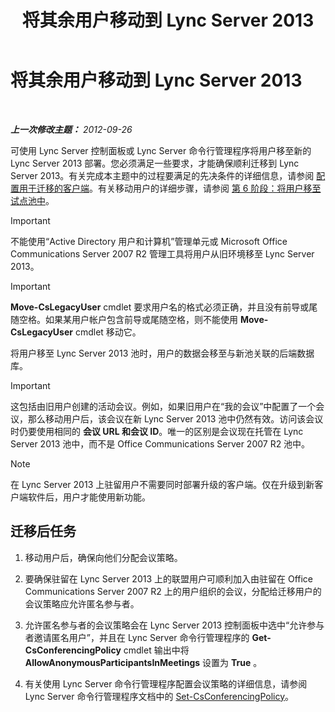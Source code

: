 ﻿---
title: 将其余用户移动到 Lync Server 2013
TOCTitle: 将其余用户移动到 Lync Server 2013
ms:assetid: 0eb990f0-f720-47a7-aaee-437fbd4c4c33
ms:mtpsurl: https://technet.microsoft.com/zh-cn/library/JJ687968(v=OCS.15)
ms:contentKeyID: 49888300
ms.date: 05/19/2016
mtps_version: v=OCS.15
ms.translationtype: HT
---

# 将其余用户移动到 Lync Server 2013

 

_**上一次修改主题：** 2012-09-26_

可使用 Lync Server 控制面板或 Lync Server 命令行管理程序将用户移至新的 Lync Server 2013 部署。您必须满足一些要求，才能确保顺利迁移到 Lync Server 2013。有关完成本主题中的过程要满足的先决条件的详细信息，请参阅 [配置用于迁移的客户端](configure-clients-for-migration_1.md)。有关移动用户的详细步骤，请参阅 [第 6 阶段：将用户移至试点池中](phase-6-move-users-to-the-pilot-pool.md)。

> [!IMPORTANT]
> 不能使用“Active Directory 用户和计算机”管理单元或 Microsoft Office Communications Server 2007 R2 管理工具将用户从旧环境移至 Lync Server 2013。


> [!IMPORTANT]
> <strong>Move-CsLegacyUser</strong> cmdlet 要求用户名的格式必须正确，并且没有前导或尾随空格。如果某用户帐户包含前导或尾随空格，则不能使用 <strong>Move-CsLegacyUser</strong> cmdlet 移动它。


将用户移至 Lync Server 2013 池时，用户的数据会移至与新池关联的后端数据库。

> [!IMPORTANT]
> 这包括由旧用户创建的活动会议。例如，如果旧用户在“我的会议”中配置了一个会议，那么移动用户后，该会议在新 Lync Server 2013 池中仍然有效。访问该会议时仍要使用相同的 <strong>会议 URL 和会议 ID</strong>。唯一的区别是会议现在托管在 Lync Server 2013 池中，而不是 Office Communications Server 2007 R2 池中。


> [!NOTE]  
> 在 Lync Server 2013 上驻留用户不需要同时部署升级的客户端。仅在升级到新客户端软件后，用户才能使用新功能。


## 迁移后任务

1.  移动用户后，确保向他们分配会议策略。

2.  要确保驻留在 Lync Server 2013 上的联盟用户可顺利加入由驻留在 Office Communications Server 2007 R2 上的用户组织的会议，分配给迁移用户的会议策略应允许匿名参与者。

3.  允许匿名参与者的会议策略会在 Lync Server 2013 控制面板中选中“允许参与者邀请匿名用户”，并且在 Lync Server 命令行管理程序的 **Get-CsConferencingPolicy** cmdlet 输出中将 **AllowAnonymousParticipantsInMeetings** 设置为 **True** 。

4.  有关使用 Lync Server 命令行管理程序配置会议策略的详细信息，请参阅 Lync Server 命令行管理程序文档中的 [Set-CsConferencingPolicy](https://docs.microsoft.com/en-us/powershell/module/skype/Set-CsConferencingPolicy)。

